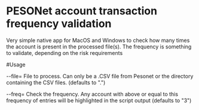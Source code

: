 # PESONet account transaction frequency validation

Very simple native app for MacOS and Windows to check how many times the account is present in the processed file(s).
The frequency is something to validate, depending on the risk requirements

#Usage 

--file=<filename>     File to process. Can only be a .CSV file from Pesonet or the directory containing the CSV files.
                      (defaults to ".")
  
--freq=<frequency>    Check the frequency. Any account with above or equal to this frequency of entries will be highlighted in the script output
                      (defaults to "3")
  

